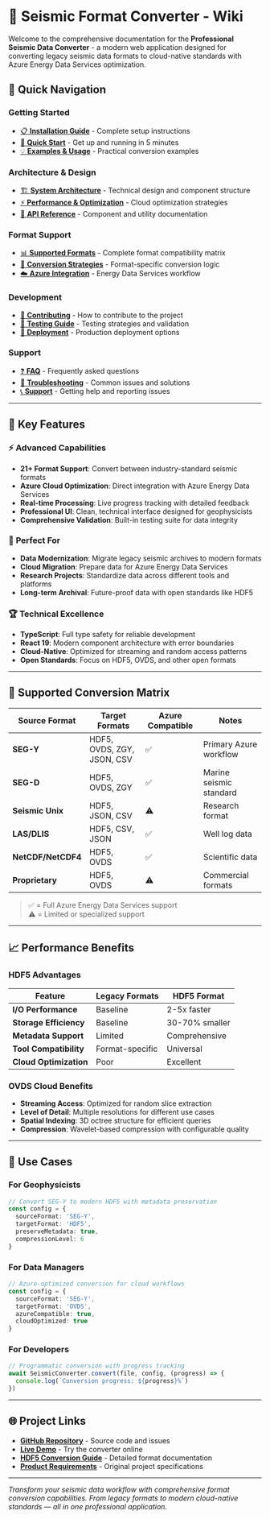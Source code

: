 # 🌊 Seismic Format Converter - Wiki

Welcome to the comprehensive documentation for the **Professional Seismic Data Converter** - a modern web application designed for converting legacy seismic data formats to cloud-native standards with Azure Energy Data Services optimization.

## 🎯 Quick Navigation

### Getting Started
- [📋 **Installation Guide**](Installation-Guide.md) - Complete setup instructions
- [🚀 **Quick Start**](Quick-Start.md) - Get up and running in 5 minutes
- [💡 **Examples & Usage**](Examples-and-Usage.md) - Practical conversion examples

### Architecture & Design
- [🏗️ **System Architecture**](Architecture.md) - Technical design and component structure
- [⚡ **Performance & Optimization**](Performance.md) - Cloud optimization strategies
- [🔧 **API Reference**](API-Reference.md) - Component and utility documentation

### Format Support
- [📊 **Supported Formats**](Supported-Formats.md) - Complete format compatibility matrix
- [🔄 **Conversion Strategies**](Conversion-Strategies.md) - Format-specific conversion logic
- [☁️ **Azure Integration**](Azure-Integration.md) - Energy Data Services workflow

### Development
- [🤝 **Contributing**](Contributing.md) - How to contribute to the project
- [🧪 **Testing Guide**](Testing.md) - Testing strategies and validation
- [🚀 **Deployment**](Deployment.md) - Production deployment options

### Support
- [❓ **FAQ**](FAQ.md) - Frequently asked questions
- [🔧 **Troubleshooting**](Troubleshooting.md) - Common issues and solutions
- [📞 **Support**](Support.md) - Getting help and reporting issues

---

## 🌟 Key Features

### ⚡ **Advanced Capabilities**
- **21+ Format Support**: Convert between industry-standard seismic formats
- **Azure Cloud Optimization**: Direct integration with Azure Energy Data Services
- **Real-time Processing**: Live progress tracking with detailed feedback
- **Professional UI**: Clean, technical interface designed for geophysicists
- **Comprehensive Validation**: Built-in testing suite for data integrity

### 🎯 **Perfect For**
- **Data Modernization**: Migrate legacy seismic archives to modern formats
- **Cloud Migration**: Prepare data for Azure Energy Data Services
- **Research Projects**: Standardize data across different tools and platforms
- **Long-term Archival**: Future-proof data with open standards like HDF5

### 🏆 **Technical Excellence**
- **TypeScript**: Full type safety for reliable development
- **React 19**: Modern component architecture with error boundaries
- **Cloud-Native**: Optimized for streaming and random access patterns
- **Open Standards**: Focus on HDF5, OVDS, and other open formats

---

## 🚀 **Supported Conversion Matrix**

| Source Format | Target Formats | Azure Compatible | Notes |
|---------------|----------------|------------------|-------|
| **SEG-Y** | HDF5, OVDS, ZGY, JSON, CSV | ✅ | Primary Azure workflow |
| **SEG-D** | HDF5, OVDS, ZGY | ✅ | Marine seismic standard |
| **Seismic Unix** | HDF5, JSON, CSV | ⚠️ | Research format |
| **LAS/DLIS** | HDF5, CSV, JSON | ✅ | Well log data |
| **NetCDF/NetCDF4** | HDF5, OVDS | ✅ | Scientific data |
| **Proprietary** | HDF5, OVDS | ⚠️ | Commercial formats |

> ✅ = Full Azure Energy Data Services support  
> ⚠️ = Limited or specialized support

---

## 📈 **Performance Benefits**

### **HDF5 Advantages**
| Feature | Legacy Formats | HDF5 Format |
|---------|----------------|-------------|
| **I/O Performance** | Baseline | 2-5x faster |
| **Storage Efficiency** | Baseline | 30-70% smaller |
| **Metadata Support** | Limited | Comprehensive |
| **Tool Compatibility** | Format-specific | Universal |
| **Cloud Optimization** | Poor | Excellent |

### **OVDS Cloud Benefits**
- **Streaming Access**: Optimized for random slice extraction
- **Level of Detail**: Multiple resolutions for different use cases
- **Spatial Indexing**: 3D octree structure for efficient queries
- **Compression**: Wavelet-based compression with configurable quality

---

## 🎯 **Use Cases**

### For Geophysicists
```typescript
// Convert SEG-Y to modern HDF5 with metadata preservation
const config = {
  sourceFormat: 'SEG-Y',
  targetFormat: 'HDF5',
  preserveMetadata: true,
  compressionLevel: 6
}
```

### For Data Managers
```typescript
// Azure-optimized conversion for cloud workflows
const config = {
  sourceFormat: 'SEG-Y',
  targetFormat: 'OVDS',
  azureCompatible: true,
  cloudOptimized: true
}
```

### For Developers
```typescript
// Programmatic conversion with progress tracking
await SeismicConverter.convert(file, config, (progress) => {
  console.log(`Conversion progress: ${progress}%`)
})
```

---

## 🌐 **Project Links**

- **[GitHub Repository](https://github.com/imran-siddique/seismic-format-conve)** - Source code and issues
- **[Live Demo](https://seismic-converter.github.io)** - Try the converter online
- **[HDF5 Conversion Guide](../HDF5_CONVERSION_GUIDE.md)** - Detailed format documentation
- **[Product Requirements](../PRD.md)** - Original project specifications

---

*Transform your seismic data workflow with comprehensive format conversion capabilities. From legacy formats to modern cloud-native standards — all in one professional application.*